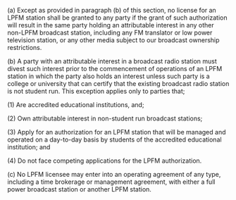 (a) Except as provided in paragraph (b) of this section, no license for an LPFM station shall be granted to any party if the grant of such authorization will result in the same party holding an attributable interest in any other non-LPFM broadcast station, including any FM translator or low power television station, or any other media subject to our broadcast ownership restrictions.

(b) A party with an attributable interest in a broadcast radio station must divest such interest prior to the commencement of operations of an LPFM station in which the party also holds an interest unless such party is a college or university that can certify that the existing broadcast radio station is not student run. This exception applies only to parties that;

(1) Are accredited educational institutions, and;

(2) Own attributable interest in non-student run broadcast stations;

(3) Apply for an authorization for an LPFM station that will be managed and operated on a day-to-day basis by students of the accredited educational institution; and

(4) Do not face competing applications for the LPFM authorization.

(c) No LPFM licensee may enter into an operating agreement of any type, including a time brokerage or management agreement, with either a full power broadcast station or another LPFM station.

